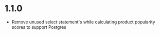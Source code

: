 # 1.1.0

- Remove unused select statement's while calculating product popularity scores to support Postgres

